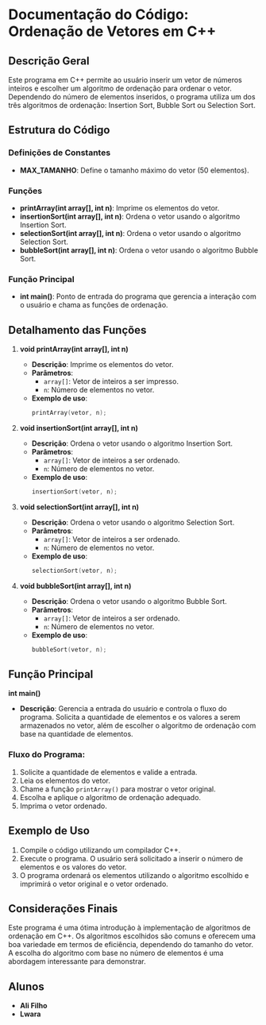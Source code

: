 # Documentação do Código: Ordenação de Vetores em C++

## Descrição Geral
Este programa em C++ permite ao usuário inserir um vetor de números inteiros e escolher um algoritmo de ordenação para ordenar o vetor. 
Dependendo do número de elementos inseridos, o programa utiliza um dos três algoritmos de ordenação: Insertion Sort, Bubble Sort ou Selection Sort.

## Estrutura do Código

### Definições de Constantes
- **MAX_TAMANHO**: Define o tamanho máximo do vetor (50 elementos).

### Funções
- **printArray(int array[], int n)**: Imprime os elementos do vetor.
- **insertionSort(int array[], int n)**: Ordena o vetor usando o algoritmo Insertion Sort.
- **selectionSort(int array[], int n)**: Ordena o vetor usando o algoritmo Selection Sort.
- **bubbleSort(int array[], int n)**: Ordena o vetor usando o algoritmo Bubble Sort.

### Função Principal
- **int main()**: Ponto de entrada do programa que gerencia a interação com o usuário e chama as funções de ordenação.

## Detalhamento das Funções

1. **void printArray(int array[], int n)**
   - **Descrição**: Imprime os elementos do vetor.
   - **Parâmetros**:
     - `array[]`: Vetor de inteiros a ser impresso.
     - `n`: Número de elementos no vetor.
   - **Exemplo de uso**:
     ```cpp
     printArray(vetor, n);
     ```

2. **void insertionSort(int array[], int n)**
   - **Descrição**: Ordena o vetor usando o algoritmo Insertion Sort.
   - **Parâmetros**:
     - `array[]`: Vetor de inteiros a ser ordenado.
     - `n`: Número de elementos no vetor.
   - **Exemplo de uso**:
     ```cpp
     insertionSort(vetor, n);
     ```

3. **void selectionSort(int array[], int n)**
   - **Descrição**: Ordena o vetor usando o algoritmo Selection Sort.
   - **Parâmetros**:
     - `array[]`: Vetor de inteiros a ser ordenado.
     - `n`: Número de elementos no vetor.
   - **Exemplo de uso**:
     ```cpp
     selectionSort(vetor, n);
     ```

4. **void bubbleSort(int array[], int n)**
   - **Descrição**: Ordena o vetor usando o algoritmo Bubble Sort.
   - **Parâmetros**:
     - `array[]`: Vetor de inteiros a ser ordenado.
     - `n`: Número de elementos no vetor.
   - **Exemplo de uso**:
     ```cpp
     bubbleSort(vetor, n);
     ```

## Função Principal
**int main()**
- **Descrição**: Gerencia a entrada do usuário e controla o fluxo do programa. Solicita a quantidade de elementos e os valores 
a serem armazenados no vetor, além de escolher o algoritmo de ordenação com base na quantidade de elementos.

### Fluxo do Programa:
1. Solicite a quantidade de elementos e valide a entrada.
2. Leia os elementos do vetor.
3. Chame a função `printArray()` para mostrar o vetor original.
4. Escolha e aplique o algoritmo de ordenação adequado.
5. Imprima o vetor ordenado.

## Exemplo de Uso
1. Compile o código utilizando um compilador C++.
2. Execute o programa. O usuário será solicitado a inserir o número de elementos e os valores do vetor.
3. O programa ordenará os elementos utilizando o algoritmo escolhido e imprimirá o vetor original e o vetor ordenado.

## Considerações Finais
Este programa é uma ótima introdução à implementação de algoritmos de ordenação em C++. Os algoritmos escolhidos são comuns e 
oferecem uma boa variedade em termos de eficiência, dependendo do tamanho do vetor. A escolha do algoritmo com base no número de elementos é 
uma abordagem interessante para demonstrar.

## Alunos
- **Ali Filho**
- **Lwara**
